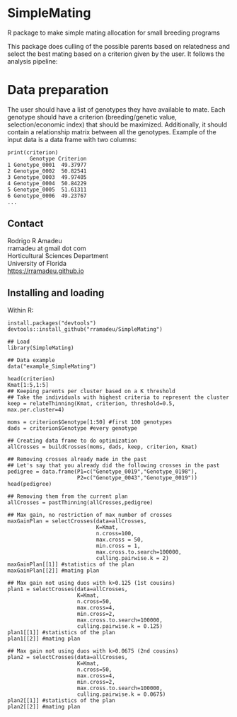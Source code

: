 # SimpleMating

R package to make simple mating allocation for small breeding programs

This package does culling of the possible parents based on relatedness and select the best mating based on a criterion given by the user. It follows the analysis pipeline:

# Data preparation
The user should have a list of genotypes they have available to mate. Each genotype should have a criterion (breeding/genetic value, selection/economic index) that should be maximized. Additionally, it should contain a relationship matrix between all the genotypes. Example of the input data is a data frame with two columns:

```{r, eval=FALSE}
print(criterion)
       Genotype Criterion
1 Genotype_0001  49.37977
2 Genotype_0002  50.82541
3 Genotype_0003  49.97405
4 Genotype_0004  50.84229
5 Genotype_0005  51.61311
6 Genotype_0006  49.23767
...
```

## Contact
Rodrigo R Amadeu  
rramadeu at gmail dot com  
Horticultural Sciences Department  
University of Florida  
https://rramadeu.github.io

## Installing and loading
Within R:
```
install.packages("devtools")
devtools::install_github("rramadeu/SimpleMating")

## Load 
library(SimpleMating)

## Data example
data("example_SimpleMating")

head(criterion)
Kmat[1:5,1:5]
## Keeping parents per cluster based on a K threshold
## Take the individuals with highest criteria to represent the cluster
keep = relateThinning(Kmat, criterion, threshold=0.5, max.per.cluster=4)

moms = criterion$Genotype[1:50] #first 100 genotypes
dads = criterion$Genotype #every genotype

## Creating data frame to do optimization
allCrosses = buildCrosses(moms, dads, keep, criterion, Kmat)

## Removing crosses already made in the past
## Let's say that you already did the following crosses in the past
pedigree = data.frame(P1=c("Genotype_0019","Genotype_0198"),
                      P2=c("Genotype_0043","Genotype_0019"))
head(pedigree)

## Removing them from the current plan
allCrosses = pastThinning(allCrosses,pedigree)

## Max gain, no restriction of max number of crosses
maxGainPlan = selectCrosses(data=allCrosses,
                            K=Kmat,
                            n.cross=100,
                            max.cross = 50,
                            min.cross = 1,
                            max.cross.to.search=100000,
                            culling.pairwise.k = 2)
maxGainPlan[[1]] #statistics of the plan
maxGainPlan[[2]] #mating plan

## Max gain not using duos with k>0.125 (1st cousins)
plan1 = selectCrosses(data=allCrosses,
                      K=Kmat,
                      n.cross=50,
                      max.cross=4,
                      min.cross=2,
                      max.cross.to.search=100000,
                      culling.pairwise.k = 0.125)
plan1[[1]] #statistics of the plan
plan1[[2]] #mating plan

## Max gain not using duos with k>0.0675 (2nd cousins)
plan2 = selectCrosses(data=allCrosses,
                      K=Kmat,
                      n.cross=50,
                      max.cross=4,
                      min.cross=2,
                      max.cross.to.search=100000,
                      culling.pairwise.k = 0.0675)
plan2[[1]] #statistics of the plan
plan2[[2]] #mating plan

```
